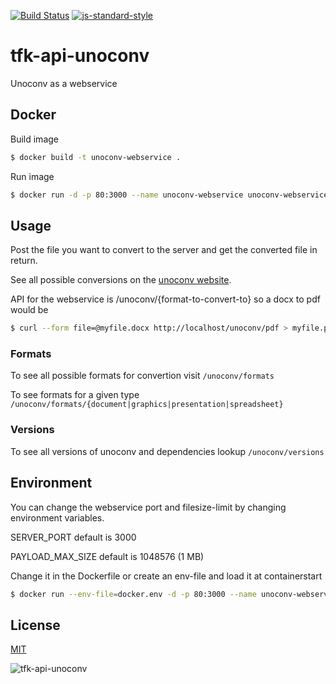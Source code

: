 [![Build Status](https://travis-ci.org/zrrrzzt/tfk-api-unoconv.svg?branch=master)](https://travis-ci.org/zrrrzzt/tfk-api-unoconv)
[![js-standard-style](https://img.shields.io/badge/code%20style-standard-brightgreen.svg?style=flat)](https://github.com/feross/standard)

# tfk-api-unoconv

Unoconv as a webservice

## Docker

Build image

```bash
$ docker build -t unoconv-webservice .
```

Run image

```bash
$ docker run -d -p 80:3000 --name unoconv-webservice unoconv-webservice
```

## Usage

Post the file you want to convert to the server and get the converted file in return.

See all possible conversions on the [unoconv website](http://dag.wiee.rs/home-made/unoconv/).

API for the webservice is /unoconv/{format-to-convert-to} so a docx to pdf would be

```bash
$ curl --form file=@myfile.docx http://localhost/unoconv/pdf > myfile.pdf
```

### Formats

To see all possible formats for convertion visit ```/unoconv/formats```

To see formats for a given type ```/unoconv/formats/{document|graphics|presentation|spreadsheet}```

### Versions

To see all versions of unoconv and dependencies lookup ```/unoconv/versions```

## Environment

You can change the webservice port and filesize-limit by changing environment variables.

SERVER_PORT default is 3000

PAYLOAD_MAX_SIZE default is 1048576 (1 MB)

Change it in the Dockerfile or create an env-file and load it at containerstart

```bash
$ docker run --env-file=docker.env -d -p 80:3000 --name unoconv-webservice unoconv-webservice
```

## License

[MIT](LICENSE)

![tfk-api-unoconv](https://robots.kebabstudios.party/tfk-api-unoconv.png "Robohash image of tfk-api-unoconv")
